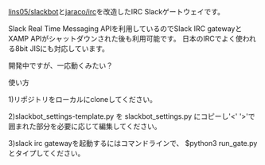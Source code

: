  [lins05/slackbot](https://github.com/lins05/slackbot)と[jaraco/irc](https://github.com/jaraco/irc)を改造したIRC Slackゲートウェイです。

Slack Real Time Messaging APIを利用しているのでSlack IRC gatewayとXAMP APIがシャットダウンされた後も利用可能です。
日本のIRCでよく使われる8bit JISにも対応しています。

 開発中ですが、一応動くみたい？

使い方

1)リポジトリをローカルにcloneしてください。

2)slackbot_settings-template.py を slackbot_settings.py
にコピーし'<' '>'で囲まれた部分を必要に応じて編集してください。

3)slack irc gatewayを起動するにはコマンドラインで、
$python3 run_gate.py 
とタイプしてください。